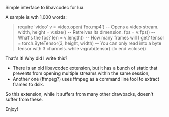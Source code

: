
Simple interface to libavcodec for lua. 

A sample is wth 1,000 words:

> require 'video'
> v = video.open('foo.mp4')   -- Opens a video stream.
> width, height = v:size()    -- Retreives its dimension.
> fps = v:fps()               -- What's the fps?
> len = v:length()            -- How many frames will I get?
> tensor = torch.ByteTensor(3, height, width)  -- You can only read into a byte tensor with 3 channels.
> while v:grab(tensor) do <something> end
> v:close()

That's it! Why did I write this?
- There is an old libavcodec extension, but it has a bunch of static that prevents from opening multiple streams within the same session,
- Another one (ffmpeg?) uses ffmpeg as a command line tool to extract frames to dsik.

So this extension, while it suffers from many other drawbacks, doesn't suffer from these.

Enjoy!

